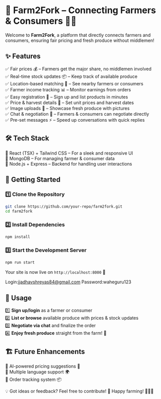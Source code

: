 # 🌾 Farm2Fork – Connecting Farmers & Consumers 🚜🍎  

Welcome to **Farm2Fork**, a platform that directly connects farmers and consumers, ensuring fair pricing and fresh produce without middlemen!  

## ✨ Features  
✅ Fair prices 💰 – Farmers get the major share, no middlemen involved  
✅ Real-time stock updates 📦 – Keep track of available produce  
✅ Location-based matching 📍 – See nearby farmers or consumers  
✅ Farmer income tracking 📊 – Monitor earnings from orders  
✅ Easy registration 📝 – Sign up and list products in minutes  
✅ Price & harvest details 🌱 – Set unit prices and harvest dates  
✅ Image uploads 📸 – Showcase fresh produce with pictures  
✅ Chat & negotiation 💬 – Farmers & consumers can negotiate directly  
✅ Pre-set messages ⚡ – Speed up conversations with quick replies  

## 🛠 Tech Stack  
🚀 React (TSX) + Tailwind CSS – For a sleek and responsive UI  
💾 MongoDB – For managing farmer & consumer data  
📡 Node.js + Express – Backend for handling user interactions  

## 🚀 Getting Started  

### 1️⃣ Clone the Repository  
```sh
git clone https://github.com/your-repo/farm2fork.git
cd farm2fork
```

### 2️⃣ Install Dependencies  
```sh
npm install
```

### 3️⃣ Start the Development Server  
```sh
npm run start
```
Your site is now live on `http://localhost:8000` 🎉  

Login:jjadhavshreyas84@gmail.com
Password:waheguru123

## 📌 Usage  
1️⃣ **Sign up/login** as a farmer or consumer  
2️⃣ **List or browse** available produce with prices & stock updates  
3️⃣ **Negotiate via chat** and finalize the order  
4️⃣ **Enjoy fresh produce** straight from the farm! 🌿  

## 🏗 Future Enhancements  
🔹 AI-powered pricing suggestions 🤖  
🔹 Multiple language support 🌍  
🔹 Order tracking system 📦  

💡 Got ideas or feedback? Feel free to contribute! 🚀 Happy farming! 🌾👨‍🌾


